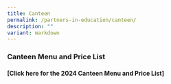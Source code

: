 ```yaml
---
title: Canteen
permalink: /partners-in-education/canteen/
description: ""
variant: markdown
---
```

### **Canteen Menu and Price List**

#### [Click here for the 2024 Canteen Menu and Price List]